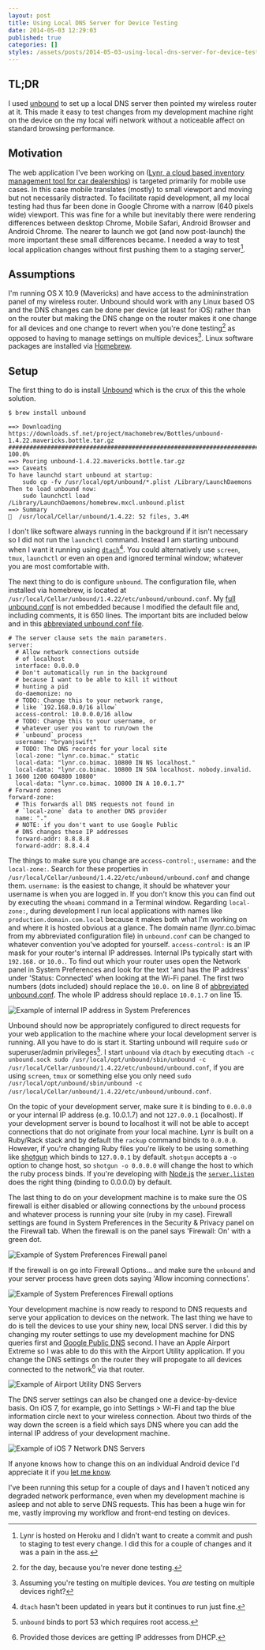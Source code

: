 ```yaml
---
layout: post
title: Using Local DNS Server for Device Testing
date: 2014-05-03 12:29:03
published: true
categories: []
styles: /assets/posts/2014-05-03-using-local-dns-server-for-device-testing/style.css
---
```


## TL;DR

I used [unbound][unbound] to set up a local DNS server then pointed my wireless router at it. This made it easy to test changes from my development machine right on the device on the my local wifi network without a noticeable affect on standard browsing performance.

## Motivation

The web application I've been working on ([Lynr, a cloud based inventory management tool for car dealerships][lynr]) is targeted primarily for mobile use cases. In this case mobile translates (mostly) to small viewport and moving but not necessarily distracted. To facilitate rapid development, all my local testing had thus far been done in Google Chrome with a narrow (640 pixels wide) viewport. This was fine for a while but inevitably there were rendering differences between desktop Chrome, Mobile Safari, Android Browser and Android Chrome. The nearer to launch we got (and now post-launch) the more important these small differences became. I needed a way to test local application changes without first pushing them to a staging server[^1].

## Assumptions

I'm running OS X 10.9 (Mavericks) and have access to the admininstration panel of my wireless router. Unbound should work with any Linux based OS and the DNS changes can be done per device (at least for iOS) rather than on the router but making the DNS change on the router makes it one change for all devices and one change to revert when you're done testing[^2] as opposed to having to manage settings on multiple devices[^3]. Linux software packages are installed via [Homebrew][homebrew].

## Setup

The first thing to do is install [Unbound][unbound] which is the crux of this the whole solution.

	$ brew install unbound
	
	==> Downloading https://downloads.sf.net/project/machomebrew/Bottles/unbound-1.4.22.mavericks.bottle.tar.gz
	######################################################################## 100.0%
	==> Pouring unbound-1.4.22.mavericks.bottle.tar.gz
	==> Caveats
	To have launchd start unbound at startup:
    	sudo cp -fv /usr/local/opt/unbound/*.plist /Library/LaunchDaemons
	Then to load unbound now:
	    sudo launchctl load /Library/LaunchDaemons/homebrew.mxcl.unbound.plist
	==> Summary
	🍺  /usr/local/Cellar/unbound/1.4.22: 52 files, 3.4M
	
I don't like software always running in the background if it isn't necessary so I did not run the `launchctl` command. Instead I am starting unbound when I want it running using [`dtach`][dtach][^4]. You could alternatively use `screen`, `tmux`, `launchctl` or even an open and ignored terminal window; whatever you are most comfortable with.

The next thing to do is configure `unbound`. The configuration file, when installed via homebrew, is located at `/usr/local/Cellar/unbound/1.4.22/etc/unbound/unbound.conf`. My [full unbound.conf][unbound.conf] is not embedded because I modified the default file and, including comments, it is 650 lines. The important bits are included below and in this [abbreviated unbound.conf file][unbound.conf.abbr].

	# The server clause sets the main parameters.
	server:
	  # Allow network connections outside
	  # of localhost
	  interface: 0.0.0.0
	  # Don't automatically run in the background
	  # because I want to be able to kill it without
	  # hunting a pid
	  do-daemonize: no
	  # TODO: Change this to your network range,
	  # like `192.168.0.0/16 allow`
	  access-control: 10.0.0.0/16 allow
	  # TODO: Change this to your username, or
	  # whatever user you want to run/own the
	  # `unbound` process
	  username: "bryanjswift"
	  # TODO: The DNS records for your local site
	  local-zone: "lynr.co.bimac." static
	  local-data: "lynr.co.bimac. 10800 IN NS localhost."
	  local-data: "lynr.co.bimac. 10800 IN SOA localhost. nobody.invalid. 1 3600 1200 604800 10800"
	  local-data: "lynr.co.bimac. 10800 IN A 10.0.1.7"
	# Forward zones
	forward-zone:
	  # This forwards all DNS requests not found in
	  # `local-zone` data to another DNS provider
	  name: "."
	  # NOTE: if you don't want to use Google Public
	  # DNS changes these IP addresses
	  forward-addr: 8.8.8.8
	  forward-addr: 8.8.4.4

The things to make sure you change are `access-control:`, `username:` and the `local-zone:`. Search for these properties in `/usr/local/Cellar/unbound/1.4.22/etc/unbound/unbound.conf` and change them. `username:` is the easiest to change, it should be whatever your username is when you are logged in. If you don't know this you can find out by executing the `whoami` command in a Terminal window. Regarding `local-zone:`, during development I run local applications with names like `production.domain.com.local` because it makes both what I'm working on and where it is hosted obvious at a glance. The domain name (lynr.co.bimac from my abbreviated configuration file) in `unbound.conf` can be changed to whatever convention you've adopted for yourself. `access-control:` is an IP mask for your router's internal IP addresses. Internal IPs typically start with `192.168.` or `10.0.`. To find out which your router uses open the Network panel in System Preferences and look for the text 'and has the IP address' under 'Status: Connected' when looking at the Wi-Fi panel. The first two numbers (dots included) should replace the `10.0.` on line 8 of [abbreviated unbound.conf][unbound.conf.abbr]. The whole IP address should replace `10.0.1.7` on line 15.

![Example of internal IP address in System Preferences](/assets/posts/2014-05-03-using-local-dns-server-for-device-testing/system-preferences-network-internalip.png)

Unbound should now be appropriately configured to direct requests for your web application to the machine where your local development server is running. All you have to do is start it. Starting unbound will require `sudo` or superuser/admin privileges[^5]. I start `unbound` via `dtach` by executing `dtach -c unbound.sock sudo /usr/local/opt/unbound/sbin/unbound -c /usr/local/Cellar/unbound/1.4.22/etc/unbound/unbound.conf`, if you are using `screen`, `tmux` or something else you only need `sudo /usr/local/opt/unbound/sbin/unbound -c /usr/local/Cellar/unbound/1.4.22/etc/unbound/unbound.conf`.

On the topic of your development server, make sure it is binding to `0.0.0.0` or your internal IP address (e.g. 10.0.1.7) and not `127.0.0.1` (localhost). If your development server is bound to localhost it will not be able to accept connections that do not originate from your local machine. Lynr is built on a Ruby/Rack stack and by default the `rackup` command binds to `0.0.0.0`. However, if you're changing Ruby files you're likely to be using something like [shotgun][shotgun] which binds to `127.0.0.1` by default. `shotgun` accepts a `-o` option to change host, so `shotgun -o 0.0.0.0` will change the host to which the ruby process binds. If you're developing with [Node.js][node] the [`server.listen`][node.server.listen] does the right thing (binding to 0.0.0.0) by default.

The last thing to do on your development machine is to make sure the OS firewall is either disabled or allowing connections by the `unbound` process and whatever process is running your site (ruby in my case). Firewall settings are found in System Preferences in the Security & Privacy panel on the Firewall tab. When the firewall is on the panel says 'Firewall: On' with a green dot.

![Example of System Preferences Firewall panel](/assets/posts/2014-05-03-using-local-dns-server-for-device-testing/system-preferences-security-firewall.png)

If the firewall is on go into Firewall Options... and make sure the `unbound` and your server process have green dots saying 'Allow incoming connections'.

![Example of System Preferences Firewall options](/assets/posts/2014-05-03-using-local-dns-server-for-device-testing/system-preferences-security-firewall-options.png)

Your development machine is now ready to respond to DNS requests and serve your application to devices on the network. The last thing we have to do is tell the devices to use your shiny new, local DNS server. I did this by changing my router settings to use my development machine for DNS queries first and [Google Public DNS][googledns] second. I have an Apple Airport Extreme so I was able to do this with the Airport Utility application. If you change the DNS settings on the router they will propogate to all devices connected to the network[^6] via that router.

![Example of Airport Utility DNS Servers](/assets/posts/2014-05-03-using-local-dns-server-for-device-testing/router-dns-settings.png)

The DNS server settings can also be changed one a device-by-device basis. On iOS 7, for example, go into Settings > Wi-Fi and tap the blue information circle next to your wireless connection. About two thirds of the way down the screen is a field which says DNS where you can add the internal IP address of your development machine.

![Example of iOS 7 Network DNS Servers](/assets/posts/2014-05-03-using-local-dns-server-for-device-testing/settings-wifi-network.png)

If anyone knows how to change this on an individual Android device I'd appreciate it if you [let me know](mailto:mail@bryanwrit.es).

I've been running this setup for a couple of days and I haven't noticed any degraded network performance, even when my development machine is asleep and not able to serve DNS requests. This has been a huge win for me, vastly improving my workflow and front-end testing on devices.



[dtach]: http://dtach.sourceforge.net
[googledns]: https://developers.google.com/speed/public-dns/
[homebrew]: http://brew.sh
[lynr]: https://www.lynr.co
[node]: http://nodejs.org
[node.server.listen]: http://nodejs.org/api/http.html#http_server_listen_port_hostname_backlog_callback
[shotgun]: https://github.com/rtomayko/shotgun
[unbound]: http://unbound.net
[unbound.conf]: /assets/posts/2014-05-03-using-local-dns-server-for-device-testing/unbound.conf
[unbound.conf.abbr]: /assets/posts/2014-05-03-using-local-dns-server-for-device-testing/abbreviated-unbound.conf

[^1]: Lynr is hosted on Heroku and I didn't want to create a commit and push to staging to test every change. I did this for a couple of changes and it was a pain in the ass.
[^2]: for the day, because you're never done testing.
[^3]: Assuming you're testing on multiple devices. You *are* testing on multiple devices right?
[^4]: `dtach` hasn't been updated in years but it continues to run just fine.
[^5]: `unbound` binds to port 53 which requires root access.
[^6]: Provided those devices are getting IP addresses from DHCP.